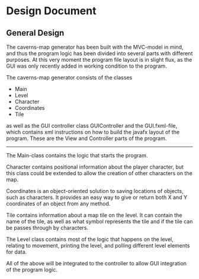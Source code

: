 # Design Document

## General Design

The caverns-map generator has been built with the MVC-model in mind, and thus the program logic has been divided into several parts with different purposes. At this very moment the program file layout is in slight flux, as the GUI was only recently added in working condition to the program.  

The caverns-map generator consists of the classes  
* Main
* Level
* Character
* Coordinates
* Tile  

as well as the GUI controller class GUIController and the GUI.fxml-file, which contains xml instructions on how to build the javafx layout of the program. These are the View and Controller parts of the program.

---

The Main-class contains the logic that starts the program.  

Character contains positional information about the player character, but this class could be extended to allow the creation of other characters on the map.  

Coordinates is an object-oriented solution to saving locations of objects, such as characters. It provides an easy way to give or return both X and Y coordinates of an object from any method.  

Tile contains information about a map tile on the level. It can contain the name of the tile, as well as what symbol represents the tile and if the tile can be passes through by characters.  

The Level class contains most of the logic that happens on the level, relating to movement, printing the level, and polling different level elements for data.  

All of the above will be integrated to the controller to allow GUI integration of the program logic.
